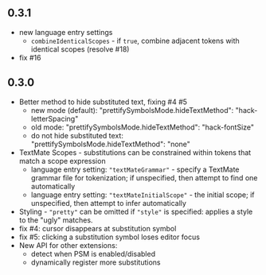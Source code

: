 ## 0.3.1
* new language entry settings
    * `combineIdenticalScopes` - if `true`, combine adjacent tokens with identical scopes (resolve #18)
* fix #16

## 0.3.0
* Better method to hide substituted text, fixing #4 #5
    * new mode (default): "prettifySymbolsMode.hideTextMethod": "hack-letterSpacing"
    * old mode: "prettifySymbolsMode.hideTextMethod": "hack-fontSize"
    * do not hide substituted text: "prettifySymbolsMode.hideTextMethod": "none"
* TextMate Scopes - substitutions can be constrained within tokens that match a scope expression
    * language entry setting: `"textMateGrammar"` - specify a TextMate grammar file for tokenization; if unspecified, then attempt to find one automatically
    * language entry setting: `"textMateInitialScope"` - the initial scope; if unspecified, then attempt to infer automatically
* Styling - `"pretty"` can be omitted if `"style"` is specified: applies a style to the "ugly" matches.
* fix #4: cursor disappears at substitution symbol
* fix #5: clicking a substitution symbol loses editor focus
* New API for other extensions:
    * detect when PSM is enabled/disabled
    * dynamically register more substitutions